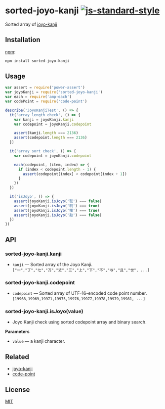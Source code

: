 # sorted-joyo-kanji [![js-standard-style](https://img.shields.io/badge/code%20style-standard-brightgreen.svg?style=flat)](https://github.com/feross/standard)

Sorted array of [joyo-kanji](https://github.com/jamesknelson/node-joyo-kanji)

## Installation

[npm](https://docs.npmjs.com/cli/install):

```bash
npm install sorted-joyo-kanji
```

## Usage

```javascript
var assert = require('power-assert')
var joyoKanji = require('sorted-joyo-kanji')
var each = require('amp-each')
var codePoint = require('code-point')

describe('JoyoKanjiTest', () => {
  it('array length check', () => {
    var kanji = joyoKanji.kanji
    var codepoint = joyoKanji.codepoint

    assert(kanji.length === 2136)
    assert(codepoint.length === 2136)
  })

  it('array sort check', () => {
    var codepoint = joyoKanji.codepoint

    each(codepoint, (item, index) => {
      if (index < codepoint.length - 1) {
        assert(codepoint[index] < codepoint[index + 1])
      }
    })
  })

  it('isJoyo', () => {
    assert(joyoKanji.isJoyo('聡') === false)
    assert(joyoKanji.isJoyo('明') === true)
    assert(joyoKanji.isJoyo('推') === true)
    assert(joyoKanji.isJoyo('敲') === false)
  })
})
```

## API

### sorted-joyo-kanji.kanji

*   `kanji` — Sorted array of the Joyo Kanji. `["一","丁","七","万","丈","三","上","下","不","与","且","世", ...]`

### sorted-joyo-kanji.codepoint

*   `codepoint` — Sorted array of UTF-16-encoded code point number. `[19968,19969,19971,19975,19976,19977,19978,19979,19981, ...]`

### sorted-joyo-kanji.isJoyo(value)

*   Joyo Kanji check using sorted codepoint array and binary search.

**Parameters**

*   `value` — a kanji character.

## Related

*   [joyo-kanji](https://github.com/jamesknelson/node-joyo-kanji)
*   [code-point](https://github.com/shinnn/code-point.js)

## License

[MIT](LICENSE)
